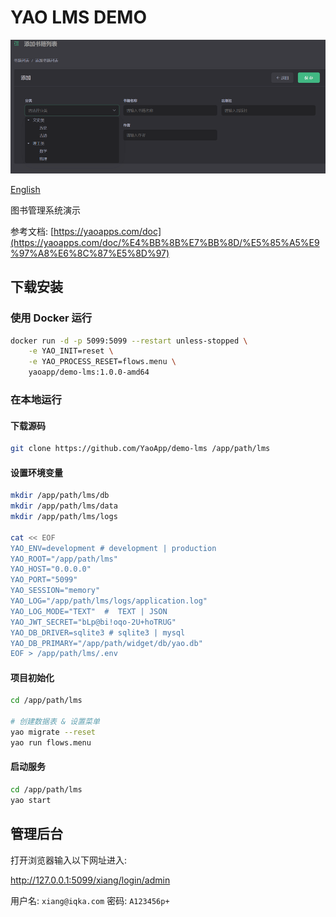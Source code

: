 # YAO LMS DEMO

![Image](docs/images/intro.jpg)

[English](README.md)

图书管理系统演示

参考文档: [https://yaoapps.com/doc](https://yaoapps.com/doc/%E4%BB%8B%E7%BB%8D/%E5%85%A5%E9%97%A8%E6%8C%87%E5%8D%97)

## 下载安装

### 使用 Docker 运行

```bash
docker run -d -p 5099:5099 --restart unless-stopped \
    -e YAO_INIT=reset \
    -e YAO_PROCESS_RESET=flows.menu \
    yaoapp/demo-lms:1.0.0-amd64
```

### 在本地运行

#### 下载源码

```bash
git clone https://github.com/YaoApp/demo-lms /app/path/lms

```

#### 设置环境变量

```bash
mkdir /app/path/lms/db
mkdir /app/path/lms/data
mkdir /app/path/lms/logs

cat << EOF
YAO_ENV=development # development | production
YAO_ROOT="/app/path/lms"
YAO_HOST="0.0.0.0"
YAO_PORT="5099"
YAO_SESSION="memory"
YAO_LOG="/app/path/lms/logs/application.log"
YAO_LOG_MODE="TEXT"  #  TEXT | JSON
YAO_JWT_SECRET="bLp@bi!oqo-2U+hoTRUG"
YAO_DB_DRIVER=sqlite3 # sqlite3 | mysql
YAO_DB_PRIMARY="/app/path/widget/db/yao.db"
EOF > /app/path/lms/.env
```

#### 项目初始化

```bash
cd /app/path/lms

# 创建数据表 & 设置菜单
yao migrate --reset
yao run flows.menu


```

#### 启动服务

```bash
cd /app/path/lms
yao start
```

## 管理后台

打开浏览器输入以下网址进入:

http://127.0.0.1:5099/xiang/login/admin

用户名: `xiang@iqka.com`
密码: `A123456p+`
